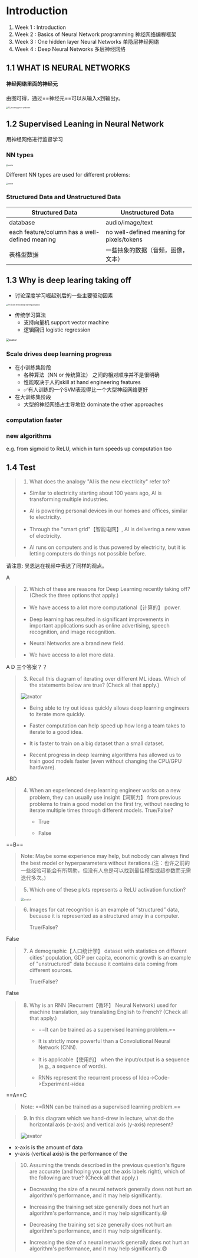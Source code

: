 # Introduction

1. Week 1 :    Introduction
2. Week 2 :    Basics of Neural Network programming 神经网络编程框架
3. Week 3 :    One hidden layer Neural Networks 单隐层神经网络
4. Week 4 :    Deep Neural Networks 多层神经网络

## 1.1 WHAT IS NEURAL NETWORKS

#### 神经网络里面的神经元

由图可得，通过==神经元==可以从输入x到输出y。

<img src="/Users/yeezy/yeezyshappybook/docs/notes/ML/pic/1.2_housing-price-prdiction.png" alt="1.2_housing-price-prdiction" style="zoom:33%;" />

## 1.2 Supervised Leaning in Neural Network

用神经网络进行监督学习

### NN types

<img src="https://vitalflux.com/wp-content/uploads/2021/11/deep-neural-network-examples.png" alt="avatar" style="zoom:33%;" />

Different NN types are used for different problems:

<img src="https://x-wei.github.io/images/Ng_DLMooc_c1wk1/pasted_image002.png" alt="avatar" style="zoom:33%;" />

### Structured Data and Unstructured Data

| Structured Data                                | Unstructured Data                         |
| ---------------------------------------------- | ----------------------------------------- |
| database                                       | audio/image/text                          |
| each feature/column has a well-defined meaning | no well-defined meaning for pixels/tokens |
| 表格型数据                                     | 一些抽象的数据（音频，图像，文本）        |

## 1.3  Why is deep learing taking off

- 讨论深度学习崛起别后的一些主要驱动因素

<img src="/Users/yeezy/yeezyshappybook/docs/notes/ML/pic/1.4.Scale drives deep learning progress.png" alt="1.4.Scale drives deep learning progress" style="zoom:33%;" />

- 传统学习算法
  - 支持向量机 support vector machine
  - 逻辑回归 logistic regression



<img src="https://i-blog.csdnimg.cn/blog_migrate/1a53b2670471705a0b5b880a436a8589.jpeg" alt="avator" style="zoom: 50%;" />

### Scale drives deep learning progress

- 在小训练集阶段
  - 各种算法（NN or 传统算法） 之间的相对顺序并不是很明确
  - 性能取决于人的skill at hand engineering features
  - ✅有人训练的一个SVM表现得比一个大型神经网络更好
- 在大训练集阶段
  - 大型的神经网络占主导地位 dominate the other approaches

### computation faster

### new algorithms

e.g. from sigmoid to ReLU, which in turn speeds up computation too

## 1.4 Test

> 1. What does the analogy "Al is the new electricity" refer to?
>
> - Similar to electricity starting about 100 years ago, Al is transforming multiple industries.
>
> - Al is powering personal devices in our homes and offices, similar to electricity.
>
> - Through the "smart grid"【智能电网】, Al is delivering a new wave of electricity.
>
> - Al runs on computers and is thus powered by electricity, but it is letting computers do things not possible before.

请注意: 吴恩达在视频中表达了同样的观点。

A

> 2. Which of these are reasons for Deep Learning recently taking off? (Check the three options that apply.)
>
> - We have access to a lot more computational【计算的】 power.
>
> - Deep learning has resulted in significant improvements in important applications such as online advertising, speech recognition, and image recognition. 
>
> - Neural Networks are a brand new field.
>
> - We have access to a lot more data.

A D 三个答案？？

> 3. Recall this diagram of iterating over different ML ideas. Which of the statements below are true? (Check all that apply.)
>
> ![avator](https://i-blog.csdnimg.cn/blog_migrate/e226ce02218154289daebb17bb1391b2.png)
>
> - Being able to try out ideas quickly allows deep learning engineers to iterate more quickly.
>
> - Faster computation can help speed up how long a team takes to iterate to a good idea.
>
> - It is faster to train on a big dataset than a small dataset.
>
> - Recent progress in deep learning algorithms has allowed us to train good models faster (even without changing the CPU/GPU hardware).

ABD



> 4. When an experienced deep learning engineer works on a new problem, they can usually use insight【洞察力】 from previous problems to train a good model on the first try, without needing to iterate multiple times through different models. True/False?
>
>    - True
>
>    - False

==B==

> Note:  Maybe some experience may help, but nobody can always find the best model or hyperparameters without iterations.(注：也许之前的一些经验可能会有所帮助，但没有人总是可以找到最佳模型或超参数而无需迭代多次。)

> 5. Which one of these plots represents a ReLU activation function?
>
> <img src="https://i-blog.csdnimg.cn/blog_migrate/63c4ff873c68c7b6073da76a5069bb40.png" alt="avator" style="zoom:50%;" />
>
> 

> 6. Images for cat recognition is an example of “structured” data, because it is represented as a structured array in a computer. 
>
>    True/False?

False

> 7. A demographic【人口统计学】 dataset with statistics on different cities' population, GDP per capita, economic growth is an example of "unstructured" data because it contains data coming from different sources. 
>
>    True/False?

False

> 8. Why is an RNN (Recurrent【循环】 Neural Network) used for machine translation, say translating English to French? (Check all that apply.)
>
>    - ==It can be trained as a supervised learning problem.==
>
>    - It is strictly more powerful than a Convolutional Neural Network (CNN).
>
>    - It is applicable【使用的】 when the input/output is a sequence (e.g., a sequence of words).
>
>    - RNNs represent the recurrent process of Idea->Code->Experiment->idea

==A==C

> Note: ==RNN can be trained as a supervised learning problem.==

> 9. In this diagram which we hand-drew in lecture, what do the horizontal axis (x-axis) and vertical axis (y-axis) represent?
>
> ![avator](https://i-blog.csdnimg.cn/blog_migrate/97c9ab3a648b0f9aa1cf6ed1e5277d81.png)

- ﻿﻿x-axis is the amount of data
- ﻿﻿y-axis (vertical axis) is the performance of the

> 10. Assuming the trends described in the previous question's figure are accurate (and hoping you got the axis labels right), which of the following are true? (Check all that apply.)
>
> - Decreasing the size of a neural network generally does not hurt an algorithm's performance, and it may help significantly.
>
> - Increasing the training set size generally does not hurt an algorithm's performance, and it may help significantly.😄
>
> - Decreasing the training set size generally does not hurt an algorithm's performance, and it may help significantly.
>
> - Increasing the size of a neural network generally does not hurt an algorithm's performance, and it may help significantly.😄